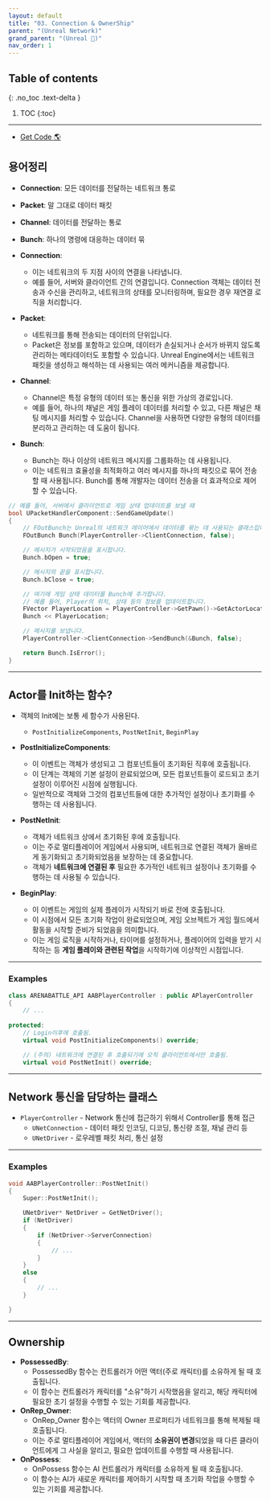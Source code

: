 ```yaml
---
layout: default
title: "03. Connection & OwnerShip"
parent: "(Unreal Network)"
grand_parent: "(Unreal 🚀)"
nav_order: 1
---
```


## Table of contents
{: .no_toc .text-delta }

1. TOC
{:toc}

---

* [Get Code 🌎](https://github.com/Arthur880708/Unreal_Example_Network/tree/3)

## 용어정리

* **Connection**: 모든 데이터를 전달하는 네트워크 통로
* **Packet**: 말 그대로 데이터 패킷
* **Channel**: 데이터를 전달하는 통로
* **Bunch**: 하나의 명령에 대응하는 데이터 묶

* **Connection**: 
    * 이는 네트워크의 두 지점 사이의 연결을 나타냅니다. 
    * 예를 들어, 서버와 클라이언트 간의 연결입니다. Connection 객체는 데이터 전송과 수신을 관리하고, 네트워크의 상태를 모니터링하며, 필요한 경우 재연결 로직을 처리합니다.
* **Packet**: 
    * 네트워크를 통해 전송되는 데이터의 단위입니다. 
    * Packet은 정보를 포함하고 있으며, 데이터가 손실되거나 순서가 바뀌지 않도록 관리하는 메타데이터도 포함할 수 있습니다. Unreal Engine에서는 네트워크 패킷을 생성하고 해석하는 데 사용되는 여러 메커니즘을 제공합니다.
* **Channel**: 
    * Channel은 특정 유형의 데이터 또는 통신을 위한 가상의 경로입니다. 
    * 예를 들어, 하나의 채널은 게임 플레이 데이터를 처리할 수 있고, 다른 채널은 채팅 메시지를 처리할 수 있습니다. Channel을 사용하면 다양한 유형의 데이터를 분리하고 관리하는 데 도움이 됩니다.
* **Bunch**: 
    * Bunch는 하나 이상의 네트워크 메시지를 그룹화하는 데 사용됩니다. 
    * 이는 네트워크 효율성을 최적화하고 여러 메시지를 하나의 패킷으로 묶어 전송할 때 사용됩니다. Bunch를 통해 개발자는 데이터 전송을 더 효과적으로 제어할 수 있습니다.

```cpp
// 예를 들어, 서버에서 클라이언트로 게임 상태 업데이트를 보낼 때
bool UPacketHandlerComponent::SendGameUpdate()
{
    // FOutBunch는 Unreal의 네트워크 레이어에서 데이터를 묶는 데 사용되는 클래스입니다.
    FOutBunch Bunch(PlayerController->ClientConnection, false);

    // 메시지가 시작되었음을 표시합니다.
    Bunch.bOpen = true;

    // 메시지의 끝을 표시합니다.
    Bunch.bClose = true;

    // 여기에 게임 상태 데이터를 Bunch에 추가합니다.
    // 예를 들어, Player의 위치, 상태 등의 정보를 업데이트합니다.
    FVector PlayerLocation = PlayerController->GetPawn()->GetActorLocation();
    Bunch << PlayerLocation;

    // 메시지를 보냅니다.
    PlayerController->ClientConnection->SendBunch(&Bunch, false);

    return Bunch.IsError();
}
```

---

## Actor를 Init하는 함수?

* 객체의 Init에는 보통 세 함수가 사용된다.
    * `PostInitializeComponents`, `PostNetInit`, `BeginPlay`

* **PostInitializeComponents**:
    * 이 이벤트는 객체가 생성되고 그 컴포넌트들이 초기화된 직후에 호출됩니다.
    * 이 단계는 객체의 기본 설정이 완료되었으며, 모든 컴포넌트들이 로드되고 초기 설정이 이루어진 시점에 실행됩니다.
    * 일반적으로 객체와 그것의 컴포넌트들에 대한 추가적인 설정이나 초기화를 수행하는 데 사용됩니다.
* **PostNetInit**:
    * 객체가 네트워크 상에서 초기화된 후에 호출됩니다.
    * 이는 주로 멀티플레이어 게임에서 사용되며, 네트워크로 연결된 객체가 올바르게 동기화되고 초기화되었음을 보장하는 데 중요합니다.
    * 객체가 **네트워크에 연결된 후** 필요한 추가적인 네트워크 설정이나 초기화를 수행하는 데 사용될 수 있습니다.
* **BeginPlay**:
    * 이 이벤트는 게임의 실제 플레이가 시작되기 바로 전에 호출됩니다.
    * 이 시점에서 모든 초기화 작업이 완료되었으며, 게임 오브젝트가 게임 월드에서 활동을 시작할 준비가 되었음을 의미합니다.
    * 이는 게임 로직을 시작하거나, 타이머를 설정하거나, 플레이어의 입력을 받기 시작하는 등 **게임 플레이와 관련된 작업**을 시작하기에 이상적인 시점입니다.

---

### Examples

```cpp
class ARENABATTLE_API AABPlayerController : public APlayerController
{
	// ...
	
protected:
    // Login이후에 호출됨.
	virtual void PostInitializeComponents() override;

    // (주의) 네트워크에 연결된 후 호출되기에 오직 클라이언트에서만 호출됨.
	virtual void PostNetInit() override;
```

---

## Network 통신을 담당하는 클래스

* `PlayerController` - Network 통신에 접근하기 위해서 Controller를 통해 접근
    * `UNetConnection` - 데이터 패킷 인코딩, 디코딩, 통신량 조절, 채널 관리 등
    * `UNetDriver` - 로우레벨 패킷 처리, 통신 설정

---

### Examples

```cpp
void AABPlayerController::PostNetInit()
{
	Super::PostNetInit();

	UNetDriver* NetDriver = GetNetDriver();
	if (NetDriver)
	{
		if (NetDriver->ServerConnection)
		{
			// ...
		}
	}
	else
	{
		// ...
	}

}
```

---

## Ownership

* **PossessedBy**:
    * PossessedBy 함수는 컨트롤러가 어떤 액터(주로 캐릭터)를 소유하게 될 때 호출됩니다. 
    * 이 함수는 컨트롤러가 캐릭터를 "소유"하기 시작했음을 알리고, 해당 캐릭터에 필요한 초기 설정을 수행할 수 있는 기회를 제공합니다.
* **OnRep_Owner**:
    * OnRep_Owner 함수는 액터의 Owner 프로퍼티가 네트워크를 통해 복제될 때 호출됩니다. 
    * 이는 주로 멀티플레이어 게임에서, 액터의 **소유권이 변경**되었을 때 다른 클라이언트에게 그 사실을 알리고, 필요한 업데이트를 수행할 때 사용됩니다.
* **OnPossess**:
    * OnPossess 함수는 AI 컨트롤러가 캐릭터를 소유하게 될 때 호출됩니다. 
    * 이 함수는 AI가 새로운 캐릭터를 제어하기 시작할 때 초기화 작업을 수행할 수 있는 기회를 제공합니다.

